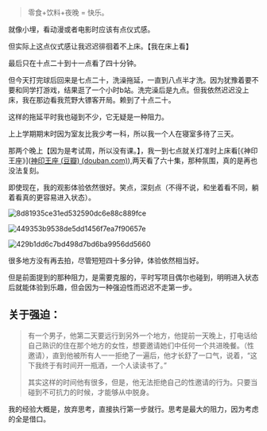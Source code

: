 >  零食+饮料+夜晚 = 快乐。

就像小埋，看动漫或者电影时应该有点仪式感。

但实际上这点仪式感让我迟迟徘徊着不上床。【我在床上看】

最后只在十点二十到十一点看了四十分钟。

但今天打完球后回来是七点二十，洗澡拖延，一直到八点半才洗。因为犹豫着要不要和同学打游戏，结果逛了一个小时b站。洗完澡后是九点。但我依然迟迟没上床，我在那边看我荒野大镖客开局。赖到了十点二十。

这样的拖延平时我也碰到不少，它无疑是一种阻力。

上上学期期末时因为室友比我少考一科，所以我一个人在寝室多待了三天。

那两个晚上【因为是考试周，所以没有课。】，我一到七点就关灯准时上床看[《神印王座》]([神印王座 (豆瓣) (douban.com)](https://movie.douban.com/subject/35755307/)),两天看了六十集，那种氛围，真的是再也没法复刻。

即使现在，我的观影体验依然很好。笑点，深刻点（不得不说，和坐着看不同，躺着看真的更容易进入状态）。

![8d81935ce31ed532590dc6e88c889fce](https://image.baidu.com/search/down?url=https://img1.doubanio.com/view/photo/l/public/p2912833780.webp)

![449353b9538de5dd1456f7ea7f90657e](https://image.baidu.com/search/down?url=https://img3.doubanio.com/view/photo/l/public/p2912833783.webp)

![429b1dd6c7bd498d7bd6ba9956dd5660](https://image.baidu.com/search/down?url=https://img3.doubanio.com/view/photo/l/public/p2912833782.webp)

很多地方没有再去拍，尽管短短四十多分钟，体验依然相当好。

但是前面提到的那种阻力，是需要克服的，平时写项目偶尔也碰到，明明进入状态后就能体验到乐趣，但会因为一种强迫性而迟迟不走第一步。

## 关于强迫：

>有一个男子，他第二天要远行到另外一个地方，他提前一天晚上，打电话给自己熟识的住在那个地方的女性，想要邀请她们中任何一个共进晚餐。（性邀请），直到他被所有人一一拒绝了一遍后，他才长舒了一口气，说着，“这下我终于有时间开一瓶酒，一个人读读书了。”
>
>其实这样的时间他有很多，但是，他无法拒绝自己的性邀请的行为。只要当碰到不可抗力的时候，才能够从中脱身。

我的经验大概是，放弃思考，直接执行第一步就行。思考是最大的阻力，因为考虑的全是借口。

